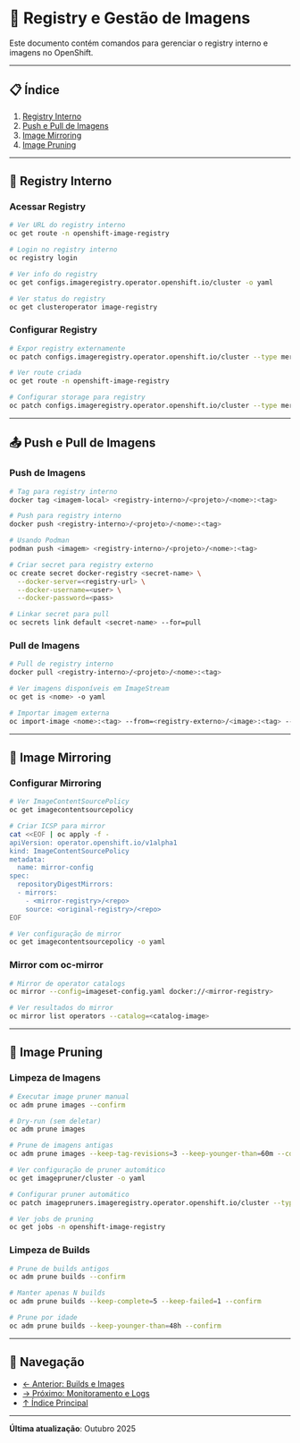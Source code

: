 # 🐳 Registry e Gestão de Imagens

Este documento contém comandos para gerenciar o registry interno e imagens no OpenShift.

---

## 📋 Índice

1. [Registry Interno](#registry-interno)
2. [Push e Pull de Imagens](#push-e-pull-de-imagens)
3. [Image Mirroring](#image-mirroring)
4. [Image Pruning](#image-pruning)

---

## 🏪 Registry Interno

### Acessar Registry
```bash
# Ver URL do registry interno
oc get route -n openshift-image-registry
```

```bash
# Login no registry interno
oc registry login
```

```bash
# Ver info do registry
oc get configs.imageregistry.operator.openshift.io/cluster -o yaml
```

```bash
# Ver status do registry
oc get clusteroperator image-registry
```

### Configurar Registry
```bash
# Expor registry externamente
oc patch configs.imageregistry.operator.openshift.io/cluster --type merge -p '{"spec":{"defaultRoute":true}}'
```

```bash
# Ver route criada
oc get route -n openshift-image-registry
```

```bash
# Configurar storage para registry
oc patch configs.imageregistry.operator.openshift.io/cluster --type merge -p '{"spec":{"storage":{"pvc":{"claim":""}}}}'
```

---

## 📤 Push e Pull de Imagens

### Push de Imagens
```bash
# Tag para registry interno
docker tag <imagem-local> <registry-interno>/<projeto>/<nome>:<tag>
```

```bash
# Push para registry interno
docker push <registry-interno>/<projeto>/<nome>:<tag>
```

```bash
# Usando Podman
podman push <imagem> <registry-interno>/<projeto>/<nome>:<tag>
```

```bash
# Criar secret para registry externo
oc create secret docker-registry <secret-name> \
  --docker-server=<registry-url> \
  --docker-username=<user> \
  --docker-password=<pass>
```

```bash
# Linkar secret para pull
oc secrets link default <secret-name> --for=pull
```

### Pull de Imagens
```bash
# Pull de registry interno
docker pull <registry-interno>/<projeto>/<nome>:<tag>
```

```bash
# Ver imagens disponíveis em ImageStream
oc get is <nome> -o yaml
```

```bash
# Importar imagem externa
oc import-image <nome>:<tag> --from=<registry-externo>/<image>:<tag> --confirm
```

---

## 🔄 Image Mirroring

### Configurar Mirroring
```bash
# Ver ImageContentSourcePolicy
oc get imagecontentsourcepolicy
```

```bash
# Criar ICSP para mirror
cat <<EOF | oc apply -f -
apiVersion: operator.openshift.io/v1alpha1
kind: ImageContentSourcePolicy
metadata:
  name: mirror-config
spec:
  repositoryDigestMirrors:
  - mirrors:
    - <mirror-registry>/<repo>
    source: <original-registry>/<repo>
EOF
```

```bash
# Ver configuração de mirror
oc get imagecontentsourcepolicy -o yaml
```

### Mirror com oc-mirror
```bash
# Mirror de operator catalogs
oc mirror --config=imageset-config.yaml docker://<mirror-registry>
```

```bash
# Ver resultados do mirror
oc mirror list operators --catalog=<catalog-image>
```

---

## 🧹 Image Pruning

### Limpeza de Imagens
```bash
# Executar image pruner manual
oc adm prune images --confirm
```

```bash
# Dry-run (sem deletar)
oc adm prune images
```

```bash
# Prune de imagens antigas
oc adm prune images --keep-tag-revisions=3 --keep-younger-than=60m --confirm
```

```bash
# Ver configuração de pruner automático
oc get imagepruner/cluster -o yaml
```

```bash
# Configurar pruner automático
oc patch imagepruners.imageregistry.operator.openshift.io/cluster --type merge -p '{"spec":{"schedule":"0 0 * * *","suspend":false,"keepTagRevisions":3}}'
```

```bash
# Ver jobs de pruning
oc get jobs -n openshift-image-registry
```

### Limpeza de Builds
```bash
# Prune de builds antigos
oc adm prune builds --confirm
```

```bash
# Manter apenas N builds
oc adm prune builds --keep-complete=5 --keep-failed=1 --confirm
```

```bash
# Prune por idade
oc adm prune builds --keep-younger-than=48h --confirm
```

---

## 📖 Navegação

- [← Anterior: Builds e Images](09-builds-images.md)
- [→ Próximo: Monitoramento e Logs](11-monitoramento-logs.md)
- [↑ Índice Principal](README.md)

---

**Última atualização**: Outubro 2025
